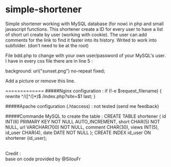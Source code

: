 # simple-shortener

<p>Simple shortener working with MySQL database (for now) in php and small javascript functions.
This shortener create a ID for every user to have a list of short url create by user (working with cookie). The user can add comments for the link to find it faster into its history.
Writed to work into subfolder. (don't need to be at the root)
</p>
<p>
File bdd.php to change with your own user/password of your MySQL's user.<br>
I have in every css file there are in line 5 : 
</p>
	background: url("sunset.png") no-repeat fixed;
<p>
Add a picture or remove this line.
</p>
=============
#####Nginx configuration :
    if (!-e $request_filename) {
    		rewrite ^/([^/]*)$ /index.php?site=$1 last;
    }

#####Apache configuration (.htaccess) :
    not tested (send me feedback)

#####Commande MySQL to create the table :
	CREATE TABLE shortener
	(
			id INT(6) PRIMARY KEY NOT NULL AUTO_INCREMENT,
			short CHAR(5) NOT NULL,
			url VARCHAR(700) NOT NULL,
			comment CHAR(30),
			views INT(5),
			id_user CHAR(4),
			date DATE NOT NULL
	);
	CREATE INDEX id_user ON shortener (id_user);


<p><br/>
Credit :<br />
base on code provided by @SilouFr
</p>
